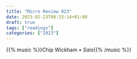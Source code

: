 ```yaml
---
title: "Micro Review 023"
date: 2023-02-23T08:33:14+01:00
draft: true
tags: ["readings"]
categories: ["2023"]
---
```


{{% music %}}Chip Wickham • _Sais_{{% /music %}}

